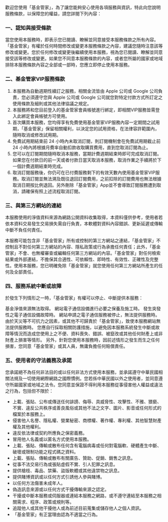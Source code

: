 歡迎您使用「基金管家」，為了讓您能夠安心使用各項服務與資訊，特此向您說明服務條款，以保障您的權益，請您詳閱下列內容：

### **一、認知與接受條款**
當您使用本服務時，即表示您已閱讀、瞭解並同意接受本服務條款之所有內容。「基金管家」有權於任何時間修改或變更本服務條款之內容，建議您隨時注意該等修改或變更。您於任何修改或變更後繼續使用本服務，視為您已閱讀、瞭解並同意接受該等修改或變更。如果您不同意本服務條款的內容，或者您所屬的國家或地域排除本服務條款內容之全部或一部時，您應立即停止使用本服務。

### **二、基金管家VIP服務條款**
1. 本服務為自動週期性續訂之服務，相關金流皆由 Apple 公司或 Google 公司負責，您必須遵守您與 Apple 公司或 Google 公司就您對特定付款方式所訂定之使用條款及細則或其他法律協議之規定。
2. 本服務將和您目前登入的基金管家會員帳號進行綁定，即相關VIP服務皆需登入此綁定會員帳號方可使用。
3. 首次購買本服務，您均得享有免費使用基金管家VIP服務內容一定期間之試用期，「基金管家」保留相關權利，以決定您的試用資格，在法律容許範圍內，隨時取消或修改試用期。
4. 免費試用期結束前 24 小時內未取消訂閱，則訂閱機制會在免費試用期截止前 24 小時內將根據月費率自動扣款收取購買費用，直到您取消訂閱為止。
5. 您可以在訂閱期間隨時取消本服務，當期計費週期結束時即可完成取消訂閱。如果您在付款日的前一天或者付款日當天取消本服務，取消作業之手續將於下一個計費週期結束時完成。
6. 取消訂閱服務後，你仍可在已付費服務剩下的有效天數內使用基金管家VIP服務。取消訂閱並無法溯及既往退回訂閱費用，之前扣除的訂閱費用也無法根據取消日期按比例退回。另外刪除「基金管家」App並不會導致訂閱服務遭到取消，請確保有照上述流程取消訂閱。

### **三、與第三方網站的連結**
本服務使用的淨值資料來源為網路公開資料收集取得，本資料僅供參考，使用者若依本資料交易發生交易損失需自行負責，本軟體對資料內容錯誤、更新延遲或傳輸中斷不負任何責任。

本服務可能包含非「基金管家」所有或控制的第三方網站之連結，「基金管家」不控制且不對任何第三方網站的內容、隱私政策或行為承擔任何責任；此外，「基金管家」不會、也無權審查或編輯任何第三方網站的內容。「基金管家」對任何檢索結果或外部連結，不擔保其合適性、可依賴性、即時性、有效性、正確性及完整性。使用本服務，您已明確免除「基金管家」就您使用任何第三方網站所產生的任何及全部責任。

### **四、服務系統中斷或故障**
於發生下列情形之一時，「基金管家」有權可以停止、中斷提供本服務：

基金淨值來源無法取得。
網站電子通信設備進行必要之保養及施工時。
發生突發性之電子通信設備故障時。
網站申請之電子通信服務被停止，無法提供服務時。
由於天災等不可抗力之因素，或其他不可歸責於「基金管家」，致使本服務網站無法提供服務時。
您應自行採取相關防護措施，以避免因本服務系統發生中斷或故障等情況而造成您使用上之不便、資料喪失、錯誤、被竄改或其他任何財產上或非財產上損害等情形。 另外，針對您使用本服務時，因前述情形之發生而生之任何損害，您同意「基金管家」或其人員，無庸負擔任何賠償責任。 

### **五、使用者的守法義務及承諾**
您承諾絕不為任何非法目的或以任何非法方式使用本服務，並承諾遵守中華民國相關法規及一切使用網際網路之國際慣例。您若係中華民國以外之使用者，並同意遵守所屬國家或地域之法令。您同意並保證不得利用本服務從事侵害他人權益或違法之行為，包括但不限於：   

- 上載、張貼、公布或傳送任何誹謗、侮辱、具威脅性、攻擊性、不雅、猥褻、不實、違反公共秩序或善良風俗或其他不法之文字、圖片、影音或任何形式的檔案於本服務上。
- 侵害他人名譽、隱私權、營業秘密、商標權、著作權、專利權、其他智慧財產權及其他權利。
- 違反依法律或契約所應負之保密義務。
- 冒用他人名義或以匿名方式使用本服務。
- 上載、張貼、傳輸或散布任何含有電腦病毒或任何對電腦軟、硬體產生中斷、破壞或限制功能之程式碼之資料。
- 上載、張貼、傳輸或散布有關廣告、贊助、促銷、銷售之訊息。
- 從事不法交易行為或張貼虛假不實、引人犯罪之訊息。
- 提供槍枝、毒品、禁藥、盜版軟體或其他違禁物之訊息。
- 提供賭博資訊或以任何方式引誘他人參與賭博。
- 以任何方法傷害未成年人。
- 偽造訊息來源或以任何方式干擾傳輸來源之認定。
- 干擾或中斷本服務或伺服器或連結本服務之網路，或不遵守連結至本服務之相關需求、程序、政策或規則等。
- 追蹤他人或其他干擾他人或為前述目前蒐集或儲存他人之個人資訊。
- 「基金管家」有正當理由認為不適當之行為。